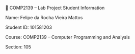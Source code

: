 📘 COMP2139 – Lab Project
Student Information

Name: Felipe da Rocha Vieira Mattos

Student ID: 101581203

Course: COMP2139 – Computer Programming and Analysis

Section: 105

